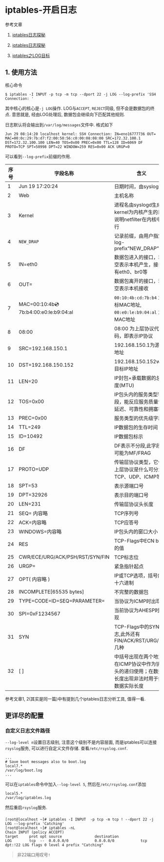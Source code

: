 # iptables-开启日志

参考文章

1. [iptables日志探秘](https://my.oschina.net/chenguang/blog/362054)

2. [iptables日志探秘](http://www.cnblogs.com/AloneSword/p/4193419.html)

3. [iptables之LOG目标](http://blog.163.com/leekwen@126/blog/static/33166229200973105543171/)

## 1. 使用方法

核心命令

```
$ iptables -I INPUT -p tcp -m tcp --dport 22 -j LOG --log-prefix 'SSH Connection: '
```

其中核心的核心是`-j LOG`操作. LOG与`ACCEPT`, `REJECT`同级, 但不会是数据包的终点. 意思就是, 经由LOG处理后, 数据包会继续向下匹配其他规则.

日志默认将会输出到`/var/log/messages`文件中. 格式如下

```
Jun 29 08:14:20 localhost kernel: SSH Connection: IN=eno16777736 OUT= MAC=00:0c:29:7b:d7:f2:00:50:56:c0:00:08:08:00 SRC=172.32.100.1 DST=172.32.100.100 LEN=40 TOS=0x00 PREC=0x00 TTL=128 ID=6069 DF PROTO=TCP SPT=50998 DPT=22 WINDOW=259 RES=0x00 ACK URGP=0
```

可以看到`--log-prefix`前缀的作用. 

| 序号  | 字段名称                                    | 含义                                                        |
|-----|-----------------------------------------|-----------------------------------------------------------|
| 1   | Jun 19 17:20:24                         | 日期时间，由syslog生成                                            |
| 2   | Web                                     | 主机名称                                                      |
| 3   | Kernel                                  | 进程名由syslogd生成kernel为内核产生的日志说明netfilter在内核中运行              |
| 4   | `NEW_DRAP`                              | 记录前缀，由用户指定—log-prefix”NEW_DRAP”                           |
| 5   | IN=eth0                                 | 数据包进入的接口，若为空表示本机产生，接口还有eth0、br0等                          |
| 6   | OUT=                                    | 数据包离开的接口，若为空表示本机接收                                        |
| 7   | MAC=00:10:4b:cd:7b:b4:00:e0:le:b9:04:al | `00:10:4b:cd:7b:b4` 为目标MAC地址, `00:e0:le:b9:04:al` 为源MAC地址 |
| 8   | 08:00                                   | 08:00 为上层协议代码，即表示IP协议                                     |
| 9   | SRC=192.168.150.1                       | 192.168.150.1为源IP地址                                       |
| 10  | DST=192.168.150.152                     | 192.168.150.152w为目标IP地址                                   |
| 11  | LEN=20                                  | IP封包+承载数据的总长度(MTU)                                        |
| 12  | TOS=0x00                                | IP包头内的服务类型字段，能反应服务质量包括延迟、可靠性和拥塞等                          |
| 13  | PREC=0x00                               | 服务类型的优先级字段                                                |
| 14  | TTL=249                                 | IP数据包的生存时间                                                |
| 15  | ID=10492                                | IP数据包标示                                                   |
| 16  | DF                                      | DF表示不分段,此字段还可能为MF/FRAG                                    |
| 17  | PROTO=UDP                               | 传输层协议类型，它代表上层协议是什么可分为TCP、UDP、ICMP等                        |
| 18  | SPT=53                                  | 表示源端口号                                                    |
| 19  | DPT=32926                               | 表示目的端口号                                                   |
| 20  | LEN=231                                 | 传输层协议头长度                                                  |
| 21  | SEQ= 内容略                                | TCP序列号                                                    |
| 22  | ACK=内容略                                 | TCP应答号                                                    |
| 23  | WINDOWS=内容略                             | IP包头内的窗口大小                                                |
| 24  | RES                                     | TCP-Flags中ECN bits的值                                      |
| 25  | CWR/ECE/URG/ACK/PSH/RST/SYN/FIN         | TCP标志位                                                    |
| 26  | URGP=                                   | 紧急指针起点                                                    |
| 27  | OPT( 内容略 )                              | IP或TCP选项，括号内为十六进制                                         |
| 28  | INCOMPLETE[65535 bytes]                 | 不完整的数据包                                                   |
| 29  | TYPE=CODE=ID=SEQ=PARAMETER=             | 当协议为ICMP时出现                                               |
| 30  | SPI=0xF1234567                          | 当前协议为AHESP时出现                                             |
| 31  | SYN                                     | TCP-Flags中的SYN标志,此外还有FIN/ACK/RST/URG/PSH几种                |
| 32  | [  ]                                    | 中括号出现在两个地方，在ICMP协议中作为协议头的递归使用；在数据包长度出现非法时用于指出数据实际长度       |


参考文章1, 2(其实是同一篇)中有提到几个iptables日志分析工具, 值得一看.

## 更详尽的配置

### 自定义日志文件路径

`--log-level n`设置日志级别, 注意这个级别不是内容层面, 而是iptables可以连接`rsyslog`服务, 可以进行自定义文件存储. 查看`/etc/rsyslog.conf`.

```
...
# Save boot messages also to boot.log
local7.*                                                /var/log/boot.log
...
```

可以在`iptables`命令中加入`--log-level 5`, 然后在`/etc/rsyslog.conf`添加

```
local5.*                                                /var/log/iptables.log
```

然后重启`rsyslog`服务.

### 

```
[root@localhost ~]# iptables -I INPUT  -p tcp -m tcp ! --dport 22 -j LOG --log-prefix 'Catching'
[root@localhost ~]# iptables -nL
Chain INPUT (policy ACCEPT)
target     prot opt source               destination         
LOG        tcp  --  0.0.0.0/0            0.0.0.0/0            tcp dpt:!22 LOG flags 0 level 4 prefix "Catching"
```

> 非22端口用叹号`!`